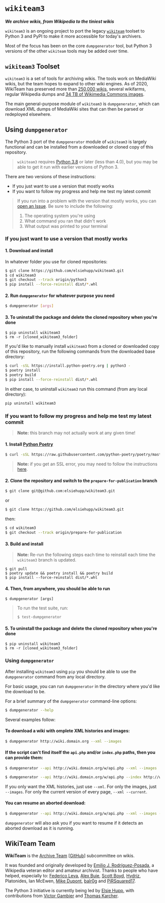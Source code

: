 # `wikiteam3`

***We archive wikis, from Wikipedia to the tiniest wikis***

`wikiteam3` is an ongoing project to port the legacy [`wikiteam`](https://github.com/WikiTeam/wikiteam) toolset to Python 3 and PyPI to make it more accessible for today's archivers.

Most of the focus has been on the core `dumpgenerator` tool, but Python 3 versions of the other `wikiteam` tools may be added over time.

## `wikiteam3` Toolset

`wikiteam3` is a set of tools for archiving wikis. The tools work on MediaWiki wikis, but the team hopes to expand to other wiki engines. As of 2020, WikiTeam has preserved more than [250,000 wikis](https://github.com/WikiTeam/wikiteam/wiki/Available-Backups), several wikifarms, regular Wikipedia dumps and [34 TB of Wikimedia Commons images](https://archive.org/details/wikimediacommons).

The main general-purpose module of `wikiteam3` is `dumpgenerator`, which can download XML dumps of MediaWiki sites that can then be parsed or redeployed elsewhere.

## Using `dumpgenerator`

The Python 3 port of the `dumpgenerator` module of `wikiteam3` is largely functional and can be installed from a downloaded or cloned copy of this repository.

> `wikiteam3` requires [Python 3.8](https://www.python.org/downloads/release/python-380/) or later (less than 4.0), but you may be able to get it run with earlier versions of Python 3.

There are two versions of these instructions:

* If you just want to use a version that mostly works
* If you want to follow my progress and help me test my latest commit

> If you run into a problem with the version that mostly works, you can [open an Issue](https://github.com/elsiehupp/wikiteam3/issues/new/choose). Be sure to include the following:
>
> 1. The operating system you're using
> 2. What command you ran that didn't work
> 3. What output was printed to your terminal

### If you just want to use a version that mostly works

#### 1. Download and install

In whatever folder you use for cloned repositories:

```bash
$ git clone https://github.com/elsiehupp/wikiteam3.git
$ cd wikiteam3
$ git checkout --track origin/python3
$ pip install --force-reinstall dist/*.whl
```

#### 2. Run `dumpgenerator` for whatever purpose you need

```bash
$ dumpgenerator [args]
```

#### 3. To uninstall the package and delete the cloned repository when you're done

```shell
$ pip uninstall wikiteam3
$ rm -r [cloned_wikiteam3_folder]
```

If you'd like to manually install `wikiteam3` from a cloned or downloaded copy of this repository, run the following commands from the downloaded base directory:

```bash
$ curl -sSL https://install.python-poetry.org | python3 -
$ poetry install
$ poetry build
$ pip install --force-reinstall dist/*.whl
```

In either case, to uninstall `wikiteam3` run this command (from any local directory):

```bash
pip uninstall wikiteam3
```

### If you want to follow my progress and help me test my latest commit

> **Note:** this branch may not actually work at any given time!

#### 1. Install [Python Poetry](https://python-poetry.org/)

```bash
$ curl -sSL https://raw.githubusercontent.com/python-poetry/poetry/master/get-poetry.py | python -
```

> **Note:** if you get an SSL error, you may need to follow the instructions [here](https://github.com/python-poetry/poetry/issues/5117).

#### 2. Clone the repository and switch to the `prepare-for-publication` branch

```bash
$ git clone git@github.com:elsiehupp/wikiteam3.git
```

or

```bash
$ git clone https://github.com/elsiehupp/wikiteam3.git
```

then:

```bash
$ cd wikiteam3
$ git checkout --track origin/prepare-for-publication
```

#### 3. Build and install

> **Note:** Re-run the following steps each time to reinstall each time the `wikiteam3` branch is updated.

```shell
$ git pull
$ poetry update && poetry install && poetry build
$ pip install --force-reinstall dist/*.whl
```

#### 4. Then, from anywhere, you should be able to run

```shell
$ dumpgenerator [args]
```

> To run the test suite, run:
>
> ```bash
> $ test-dumpgenerator
> ```

#### 5. To uninstall the package and delete the cloned repository when you're done

```shell
$ pip uninstall wikiteam3
$ rm -r [cloned_wikiteam3_folder]
```

### Using `dumpgenerator`

After installing `wikiteam3` using `pip` you should be able to use the `dumpgenerator` command from any local directory.

For basic usage, you can run `dumpgenerator` in the directory where you'd like the download to be.

For a brief summary of the `dumpgenerator` command-line options:

```bash
$ dumpgenerator --help
```

Several examples follow:

#### To download a wiki with omplete XML histories and images:

```bash
$ dumpgenerator http://wiki.domain.org --xml --images
```

#### If the script can't find itself the `api.php` and/or `index.php` paths, then you can provide them:

```bash
$ dumpgenerator --api http://wiki.domain.org/w/api.php --xml --images
```


```bash
$ dumpgenerator --api http://wiki.domain.org/w/api.php --index http://wiki.domain.org/w/index.php --xml --images
```

If you only want the XML histories, just use `--xml`. For only the images, just `--images`. For only the current version of every page, `--xml --current`.

#### You can resume an aborted download:

```bash
$ dumpgenerator --api http://wiki.domain.org/w/api.php --xml --images --resume --path=/path/to/incomplete-dump
```

`dumpgenerator` will also ask you if you want to resume if it detects an aborted download as it is running.

## WikiTeam Team

**WikiTeam** is the [Archive Team](http://www.archiveteam.org) [[GitHub](https://github.com/ArchiveTeam)] subcommittee on wikis.

It was founded and originally developed by [Emilio J. Rodríguez-Posada](https://github.com/emijrp), a Wikipedia veteran editor and amateur archivist. Thanks to people who have helped, especially to: [Federico Leva](https://github.com/nemobis), [Alex Buie](https://github.com/ab2525), [Scott Boyd](http://www.sdboyd56.com), [Hydriz](https://github.com/Hydriz), Platonides, Ian McEwen, [Mike Dupont](https://github.com/h4ck3rm1k3), [balr0g](https://github.com/balr0g) and [PiRSquared17](https://github.com/PiRSquared17).

The Python 3 initiative is currently being led by [Elsie Hupp](https://github.com/elsiehupp), with contributions from [Victor Gambier](https://github.com/vgambier) and [Thomas Karcher](https://github.com/t-karcher).
